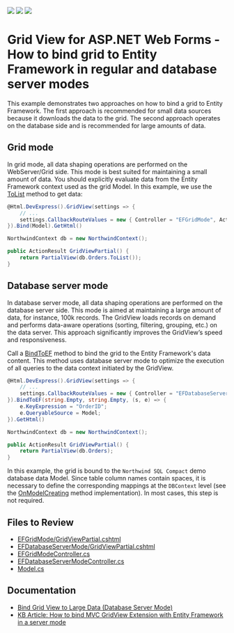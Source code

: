 <!-- default badges list -->
![](https://img.shields.io/endpoint?url=https://codecentral.devexpress.com/api/v1/VersionRange/128551222/14.1.3%2B)
[![](https://img.shields.io/badge/Open_in_DevExpress_Support_Center-FF7200?style=flat-square&logo=DevExpress&logoColor=white)](https://supportcenter.devexpress.com/ticket/details/E3252)
[![](https://img.shields.io/badge/📖_How_to_use_DevExpress_Examples-e9f6fc?style=flat-square)](https://docs.devexpress.com/GeneralInformation/403183)
<!-- default badges end -->

# Grid View for ASP.NET Web Forms - How to bind grid to Entity Framework in regular and database server modes

This example demonstrates two approaches on how to bind a grid to Entity Framework. The first approach is recommended for small data sources because it downloads the data to the grid. The second approach operates on the database side and is recommended for large amounts of data.

## Grid mode

In grid mode, all data shaping operations are performed on the WebServer/Grid side. This mode is best suited for maintaining a small amount of data. You should explicitly evaluate data from the Entity Framework context used as the grid Model. In this example, we use the [ToList](https://learn.microsoft.com/en-us/dotnet/api/system.linq.enumerable.tolist) method to get data:

```cs
@Html.DevExpress().GridView(settings => {
    // ...
    settings.CallbackRouteValues = new { Controller = "EFGridMode", Action = "GridViewPartial" };
}).Bind(Model).GetHtml()
```

```cs
NorthwindContext db = new NorthwindContext();

public ActionResult GridViewPartial() {
    return PartialView(db.Orders.ToList());
}
```

## Database server mode

In database server mode, all data shaping operations are performed on the database server side. This mode is aimed at maintaining a large amount of data, for instance, 100k records. The GridView loads records on demand and performs data-aware operations (sorting, filtering, grouping, etc.) on the data server. This approach significantly improves the GridView’s speed and responsiveness.



Call a [BindToEF](https://docs.devexpress.com/AspNetMvc/DevExpress.Web.Mvc.GridViewExtension.BindToEF.overloads) method to bind the grid to the Entity Framework's data content. This method uses database server mode to optimize the execution of all queries to the data context initiated by the GridView. 
```cs
@Html.DevExpress().GridView(settings => {
    // ...
    settings.CallbackRouteValues = new { Controller = "EFDatabaseServerMode", Action = "GridViewPartial" };
}).BindToEF(string.Empty, string.Empty, (s, e) => {
    e.KeyExpression = "OrderID";
    e.QueryableSource = Model;
}).GetHtml()
```

```cs
NorthwindContext db = new NorthwindContext();

public ActionResult GridViewPartial() {
    return PartialView(db.Orders);
}
```

In this example, the grid is bound to the `Northwind SQL Compact` demo database data Model. Since table column names contain spaces, it is necessary to define the corresponding mappings at the `DBContext` level (see the [OnModelCreating](https://github.com/LanaDX/how-to-bind-the-gridview-with-the-entity-framework-in-a-regular-and-database-server-modes-e3252/blob/0fc02fe03420146b1d0138c8038cb7167b5521a3/CS/Models/Model.cs#L18-L23) method implementation). In most cases, this step is not required.


## Files to Review

* [EFGridMode/GridViewPartial.cshtml](./CS/Views/EFGridMode/GridViewPartial.cshtml) 
* [EFDatabaseServerMode/GridViewPartial.cshtml](./CS/Views/EFDatabaseServerMode/GridViewPartial.cshtml) 
* [EFGridModeController.cs](./CS/Controllers/EFGridModeController.cs)
* [EFDatabaseServerModeController.cs](./CS/Controllers/EFDatabaseServerModeController.cs)
* [Model.cs](./CS/Models/Model.cs)

## Documentation

* [Bind Grid View to Large Data (Database Server Mode)](https://docs.devexpress.com/AspNetMvc/14760/components/grid-view/binding-to-data/binding-to-large-data-database-server-mode)
* [KB Article: How to bind MVC GridView Extension with Entity Framework in a server mode](https://supportcenter.devexpress.com/ticket/details/ka18615/how-to-bind-mvc-gridview-extension-with-entity-framework-in-a-server-mode)
